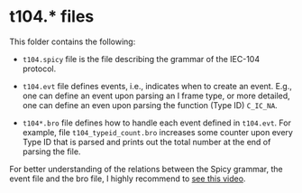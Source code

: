 # t104.* files 

This folder contains the following: 

* `t104.spicy` file is the file describing the grammar of the IEC-104 protocol.

* `t104.evt` file defines events, i.e., indicates when to create an event. E.g., one can define an event upon parsing an I frame type, or more detailed, one can define an even upon parsing the function (Type ID) `C_IC_NA`.

* `t104*.bro` file defines how to handle each event defined in `t104.evt`. For example, file `t104_typeid_count.bro` increases some counter upon every Type ID that is parsed and prints out the total number at the end of parsing the file. 

For better understanding of the relations between the Spicy grammar, the event file and the bro file, I highly recommend to [see this video](https://youtu.be/3sQ6thi_BR0).